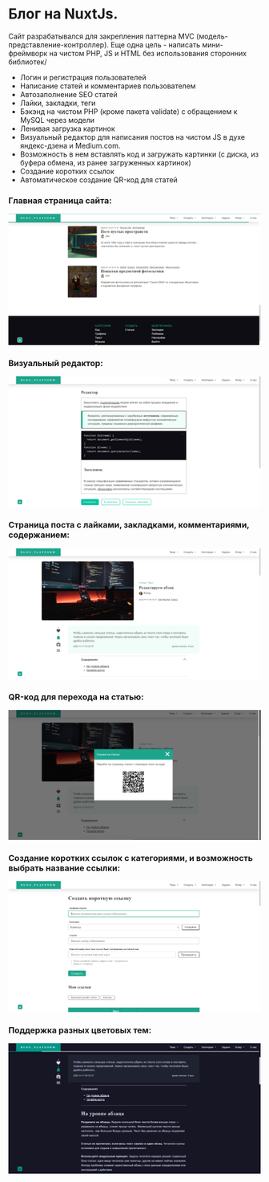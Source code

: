 # Блог на NuxtJs.

Сайт разрабатывался для закрепления паттерна MVC (модель-представление-контроллер). Еще одна цель - написать мини-фреймворк на чистом PHP, JS и HTML без использования сторонних библиотек/

- Логин и регистрация пользователей
- Написание статей и комментариев пользователем
- Автозаполнение SEO статей
- Лайки, закладки, теги
- Бэкэнд на чистом PHP (кроме пакета validate) с обращением к MySQL через модели
- Ленивая загрузка картинок
- Визуальный редактор для написания постов на чистом JS в духе яндекс-дзена и Medium.com.
- Возможность в нем вставлять код и загружать картинки (с диска, из буфера обмена, из ранее загруженных картинок)
- Создание коротких ссылок
- Автоматическое создание QR-код для статей

### Главная страница сайта:

![Alt-текст](https://raw.githubusercontent.com/mirich90/indyground/master/public/img/preview/2.PNG "Блог-платформа")

### Визуальный редактор:

![Alt-текст](https://raw.githubusercontent.com/mirich90/indyground/master/public/img/preview/1.PNG "Блог-платформа")

### Страница поста с лайками, закладками, комментариями, содержанием:

![Alt-текст](https://raw.githubusercontent.com/mirich90/indyground/master/public/img/preview/3.PNG "Блог-платформа")

### QR-код для перехода на статью:

![Alt-текст](https://raw.githubusercontent.com/mirich90/indyground/master/public/img/preview/5.PNG "Блог-платформа")

### Создание коротких ссылок с категориями, и возможность выбрать название ссылки:

![Alt-текст](https://raw.githubusercontent.com/mirich90/indyground/master/public/img/preview/4.PNG "Блог-платформа")

### Поддержка разных цветовых тем:

![Alt-текст](https://raw.githubusercontent.com/mirich90/indyground/master/public/img/preview/6.PNG "Блог-платформа")
